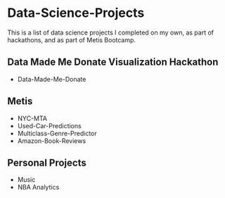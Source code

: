 # Data-Science-Projects

This is a list of data science projects I completed on my own, as part of hackathons, and as part of Metis Bootcamp.

## Data Made Me Donate Visualization Hackathon
* Data-Made-Me-Donate

## Metis
* NYC-MTA
* Used-Car-Predictions
* Multiclass-Genre-Predictor
* Amazon-Book-Reviews

## Personal Projects
* Music
* NBA Analytics
